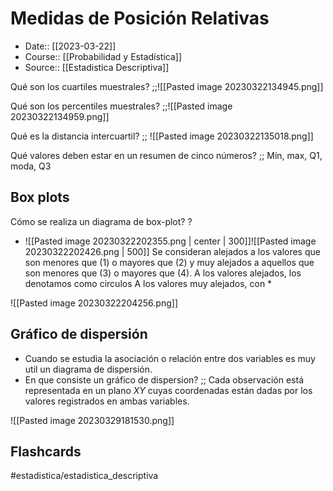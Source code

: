 # Medidas de Posición Relativas

- Date:: [[2023-03-22]]
- Course:: [[Probabilidad y Estadística]]
- Source:: [[Estadistica Descriptiva]]

Qué son los cuartiles muestrales? ;;![[Pasted image 20230322134945.png]]

Qué son los percentiles muestrales? ;;![[Pasted image 20230322134959.png]]

Qué es la distancia intercuartil? ;; ![[Pasted image 20230322135018.png]]

Qué valores deben estar en un resumen de cinco números? ;; Mín, max, Q1, moda, Q3


## Box plots
Cómo se realiza un diagrama de box-plot?
?
- ![[Pasted image 20230322202355.png | center | 300]]![[Pasted image 20230322202426.png | 500]]
	Se consideran alejados a los valores que son menores que (1) o mayores que (2) y muy alejados a aquellos que son menores que (3) o mayores que (4).
	A los valores alejados, los denotamos como circulos
	A los valores muy alejados, con *


![[Pasted image 20230322204256.png]]


## Gráfico de dispersión
- Cuando se estudia la asociación o relación entre dos variables es muy util un diagrama de dispersión.
- En que consiste un gráfico de dispersion? ;; Cada observación está representada en un plano $XY$ cuyas coordenadas están dadas por los valores registrados en ambas variables.

![[Pasted image 20230329181530.png]]

## Flashcards

#estadistica/estadistica_descriptiva 
